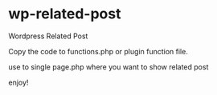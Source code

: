 # wp-related-post
Wordpress Related Post

Copy the code to functions.php or plugin function file.

use <?php display_related_posts(); ?> to single page.php where you want to show related post

enjoy!
